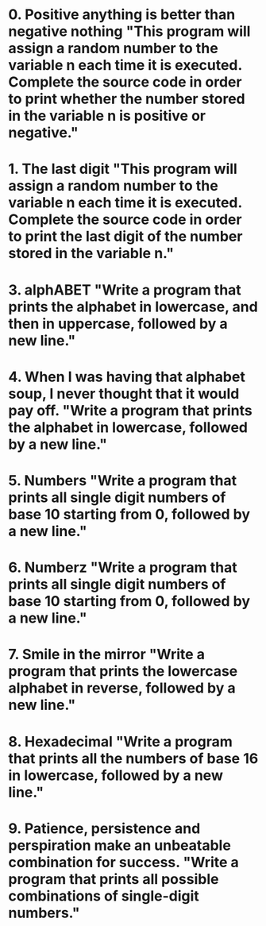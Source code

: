 # 0. Positive anything is better than negative nothing "This program will assign a random number to the variable n each time it is executed. Complete the source code in order to print whether the number stored in the variable n is positive or negative."
# 1. The last digit "This program will assign a random number to the variable n each time it is executed. Complete the source code in order to print the last digit of the number stored in the variable n."
# 3. alphABET "Write a program that prints the alphabet in lowercase, and then in uppercase, followed by a new line."
# 4. When I was having that alphabet soup, I never thought that it would pay off. "Write a program that prints the alphabet in lowercase, followed by a new line."
# 5. Numbers "Write a program that prints all single digit numbers of base 10 starting from 0, followed by a new line."
# 6. Numberz "Write a program that prints all single digit numbers of base 10 starting from 0, followed by a new line."
# 7. Smile in the mirror "Write a program that prints the lowercase alphabet in reverse, followed by a new line."
# 8. Hexadecimal "Write a program that prints all the numbers of base 16 in lowercase, followed by a new line."
# 9. Patience, persistence and perspiration make an unbeatable combination for success. "Write a program that prints all possible combinations of single-digit numbers."
